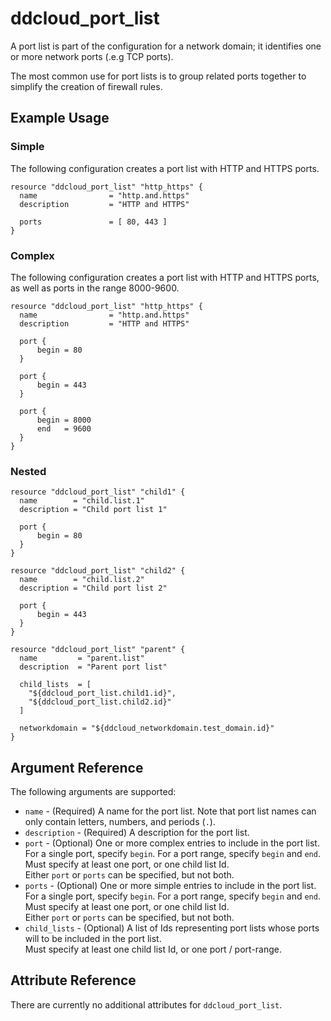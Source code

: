 # ddcloud\_port\_list

A port list is part of the configuration for a network domain; it identifies one or more network ports (.e.g TCP ports).

The most common use for port lists is to group related ports together to simplify the creation of firewall rules.

## Example Usage

### Simple
The following configuration creates a port list with HTTP and HTTPS ports.

```
resource "ddcloud_port_list" "http_https" {
  name                = "http.and.https"
  description         = "HTTP and HTTPS"

  ports               = [ 80, 443 ]
}
```

### Complex
The following configuration creates a port list with HTTP and HTTPS ports, as well as ports in the range 8000-9600.

```
resource "ddcloud_port_list" "http_https" {
  name                = "http.and.https"
  description         = "HTTP and HTTPS"

  port {
      begin = 80
  }

  port {
      begin = 443
  }

  port {
      begin = 8000
      end   = 9600
  }
}
```

### Nested
```hcl
resource "ddcloud_port_list" "child1" {
  name        = "child.list.1"
  description = "Child port list 1"

  port {
      begin = 80
  }
}

resource "ddcloud_port_list" "child2" {
  name        = "child.list.2"
  description = "Child port list 2"

  port {
      begin = 443
  }
}

resource "ddcloud_port_list" "parent" {
  name         = "parent.list"
  description  = "Parent port list"

  child_lists  = [
    "${ddcloud_port_list.child1.id}",
    "${ddcloud_port_list.child2.id}"
  ]

  networkdomain = "${ddcloud_networkdomain.test_domain.id}"
}
```

## Argument Reference

The following arguments are supported:

* `name` - (Required) A name for the port list.
Note that port list names can only contain letters, numbers, and periods (`.`).
* `description` - (Required) A description for the port list.
* `port` - (Optional) One or more complex entries to include in the port list.  
For a single port, specify `begin`. For a port range, specify `begin` and `end`.  
Must specify at least one port, or one child list Id.  
Either `port` or `ports` can be specified, but not both.
* `ports` - (Optional) One or more simple entries to include in the port list.  
For a single port, specify `begin`. For a port range, specify `begin` and `end`.  
Must specify at least one port, or one child list Id.  
Either `port` or `ports` can be specified, but not both.
* `child_lists` - (Optional) A list of Ids representing port lists whose ports will to be included in the port list.  
Must specify at least one child list Id, or one port / port-range.

## Attribute Reference

There are currently no additional attributes for `ddcloud_port_list`.
